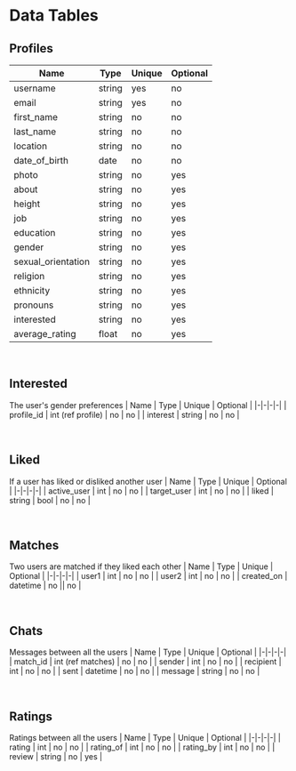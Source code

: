 # Data Tables

## Profiles
| Name | Type | Unique | Optional |
|-|-|-|-|
| username | string | yes | no |
| email | string | yes | no |
| first_name | string | no | no |
| last_name | string | no | no |
| location | string | no | no |
| date_of_birth | date | no | no |
| photo | string | no | yes |
| about | string | no | yes |
| height | string | no | yes |
| job | string | no | yes |
| education | string | no | yes |
| gender | string | no | yes |
| sexual_orientation | string | no | yes |
| religion | string | no | yes |
| ethnicity | string | no | yes |
| pronouns | string | no | yes |
| interested | string | no | yes |
| average_rating | float | no | yes |

<br>

## Interested
The user's gender preferences
| Name | Type | Unique | Optional |
|-|-|-|-|
| profile_id | int (ref profile) | no | no | 
| interest | string | no | no | 

<br>

## Liked
If a user has liked or disliked another user 
| Name | Type | Unique | Optional |
|-|-|-|-|
| active_user | int | no | no |
| target_user | int | no | no |
| liked | string | bool | no | no |

<br>

## Matches
Two users are matched if they liked each other 
| Name | Type | Unique | Optional |
|-|-|-|-|
| user1 | int | no | no |
| user2 | int | no | no |
| created_on | datetime | no || no |

<br>

## Chats
Messages between all the users
| Name | Type | Unique | Optional |
|-|-|-|-|
| match_id | int (ref matches) | no | no |
| sender | int | no | no |
| recipient | int | no | no |
| sent | datetime | no | no |
| message | string | no | no |

<br>

## Ratings
Ratings between all the users
| Name | Type | Unique | Optional |
|-|-|-|-|
| rating | int | no | no |
| rating_of | int | no | no |
| rating_by | int | no | no |
| review | string | no | yes |
